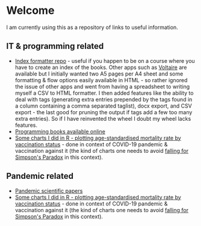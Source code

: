 # Welcome

I am currently using this as a repository of links to useful information.

## IT & programming related
* [Index formatter repo](https://github.com/byjosh/index_formatter) - useful if you happen to be on a course where you have to create an index of the books. Other apps such as [Voltaire](https://voltaire.publickey.io/) are available but I initially wanted two A5 pages per A4 sheet and some formatting & flow options easily available in HTML - so rather ignored the issue of other apps and went from having a spreadsheet to writing myself a CSV to HTML formatter. I then added features like the ability to deal with tags (generating extra entries prepended by the tags found in a column containing a comma separated taglist), docx export, and CSV export - the last good for pruning the output if tags add a few too many extra entries). So if I have reinvented the wheel I doubt my wheel lacks features.
* [Programming books available online](/programming-ebooks-online)
* [Some charts I did in R - plotting age-standardised mortality rate by vaccination status](/asmr-by-vaccination-status) - done in context of COVID-19 pandemic & vaccination against it (the kind of charts one needs to avoid <a class="external" href="https://covidactuaries.org/2021/11/22/simpsons-paradox-and-vaccines/" >falling for Simpson's Paradox</a> in this context).


## Pandemic related
* [Pandemic scientific papers](/pandemic-scientific-papers) 
* [Some charts I did in R - plotting age-standardised mortality rate by vaccination status](/asmr-by-vaccination-status) - done in context of COVID-19 pandemic & vaccination against it (the kind of charts one needs to avoid <a class="external" href="https://covidactuaries.org/2021/11/22/simpsons-paradox-and-vaccines/" >falling for Simpson's Paradox</a> in this context).
